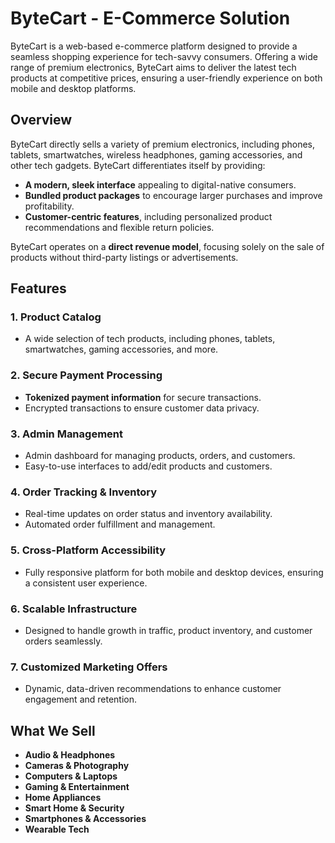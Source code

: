 # ByteCart - E-Commerce Solution

ByteCart is a web-based e-commerce platform designed to provide a seamless shopping experience for
tech-savvy consumers. Offering a wide range of premium electronics, ByteCart aims to deliver the
latest tech products at competitive prices, ensuring a user-friendly experience on both mobile and
desktop platforms.

## Overview

ByteCart directly sells a variety of premium electronics, including phones, tablets, smartwatches,
wireless headphones, gaming accessories, and other tech gadgets. ByteCart differentiates itself by
providing:

- **A modern, sleek interface** appealing to digital-native consumers.
- **Bundled product packages** to encourage larger purchases and improve profitability.
- **Customer-centric features**, including personalized product recommendations and flexible return
  policies.

ByteCart operates on a **direct revenue model**, focusing solely on the sale of products without
third-party listings or advertisements.

## Features

### 1. **Product Catalog**

- A wide selection of tech products, including phones, tablets, smartwatches, gaming accessories,
  and more.

### 2. **Secure Payment Processing**

- **Tokenized payment information** for secure transactions.
- Encrypted transactions to ensure customer data privacy.

### 3. **Admin Management**

- Admin dashboard for managing products, orders, and customers.
- Easy-to-use interfaces to add/edit products and customers.

### 4. **Order Tracking & Inventory**

- Real-time updates on order status and inventory availability.
- Automated order fulfillment and management.

### 5. **Cross-Platform Accessibility**

- Fully responsive platform for both mobile and desktop devices, ensuring a consistent user
  experience.

### 6. **Scalable Infrastructure**

- Designed to handle growth in traffic, product inventory, and customer orders seamlessly.

### 7. **Customized Marketing Offers**

- Dynamic, data-driven recommendations to enhance customer engagement and retention.

## What We Sell

- **Audio & Headphones**
- **Cameras & Photography**
- **Computers & Laptops**
- **Gaming & Entertainment**
- **Home Appliances**
- **Smart Home & Security**
- **Smartphones & Accessories**
- **Wearable Tech**
